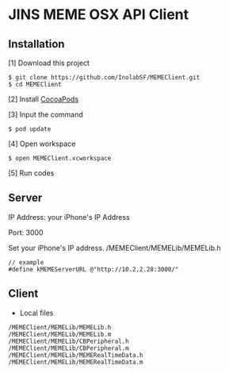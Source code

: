 # JINS MEME OSX API Client


## Installation

[1] Download this project

```
$ git clone https://github.com/InolabSF/MEMEClient.git
$ cd MEMEClient
```

[2] Install [CocoaPods](https://guides.cocoapods.org/using/getting-started.html)

[3] Input the command

```
$ pod update
```

[4] Open workspace

```
$ open MEMEClient.xcworkspace
```

[5] Run codes


## Server

IP Address: your iPhone's IP Address

Port: 3000

Set your iPhone's IP address. /MEMEClient/MEMELib/MEMELib.h
```
// example
#define kMEMEServerURL @"http://10.2.2.28:3000/"
```

## Client

* Local files
```
/MEMEClient/MEMELib/MEMELib.h
/MEMEClient/MEMELib/MEMELib.m
/MEMEClient/MEMELib/CBPeripheral.h
/MEMEClient/MEMELib/CBPeripheral.m
/MEMEClient/MEMELib/MEMERealTimeData.h
/MEMEClient/MEMELib/MEMERealTimeData.m
```
